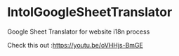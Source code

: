 # lntolGoogleSheetTranslator
Google Sheet Translator for website i18n process

Check this out :https://youtu.be/oVHHjs-BmGE
